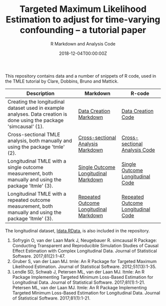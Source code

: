 ﻿---
title: 'Targeted Maximum Likelihood Estimation to adjust for time-varying confounding – a tutorial paper'
subtitle: 'R Markdown and Analysis Code'
summary: R Markdown and Analysis Code
authors:
- admin
tags:
- Tutorial paper
- Causal inference
categories: []
date: "2018-12-04T00:00:00Z"
lastmod: "2018-12-03T00:00:00Z"
featured: false
draft: false
image:
  placement: 2
  caption: ""
  focal_point: ""
  preview_only: false
projects:
- causal-inference
---

This repository contains data and a number of snippets of R code, used in the TMLE tutorial by Clare, Dobbins, Bruno and Mattick.

| Description | Markdown | R-code |
| --- | --- | --- |
| Creating the longitudinal dataset used in example analyses. Data creation is done using the package 'simcausal' (1). | [Data Creation Markdown](https://philipclare.github.io/tmletutorial/Markdown/data-creation.nb.html) | [Data Creation Code](https://philipclare.github.io/Code/data-creation.R) |
| Cross-sectional TMLE analysis, both manually and using the package 'tmle' (2). | [Cross-sectional Analysis Markdown](https://philipclare.github.io/tmletutorial/Markdown/cross-sectional.nb.html) | [Cross-sectional Analysis Code](https://philipclare.github.io/Code/cross-sectional.R) |
| Longitudinal TMLE with a single outcome measurement, both manually and using the package 'ltmle' (3). | [Single Outcome Longitudinal Markdown](https://philipclare.github.io/tmletutorial/Markdown/long-single-y.nb.html) | [Single Outcome Longitudinal Code](https://philipclare.github.io/Code/long-single-y.R) |
| Longitudinal TMLE with a repeated outcome measurement, both manually and using the package 'ltmle' (3). | [Repeated Outcome Longitudinal Markdown](https://philipclare.github.io/tmletutorial/Markdown/long-repeated-y.nb.html) | [Repeated Outcome Longitudinal Code](https://philipclare.github.io/Code/long-repeated-y.R) |

The longitudinal dataset, [ldata.RData](/ldata.RData), is also included in the repository.

1. Sofrygin O, van der Laan Mark J, Neugebauer R. simcausal R Package: Conducting Transparent and Reproducible Simulation Studies of Causal Effect Estimation with Complex Longitudinal Data. Journal of Statistical Software. 2017;81(2):1-47.
2. Gruber S, van der Laan MJ. tmle: An R Package for Targeted Maximum Likelihood Estimation. Journal of Statistical Software. 2012;51(13):1-35.
3. Lendle SD, Schwab J, Petersen ML, van der Laan MJ. ltmle: An R Package Implementing Targeted Minimum Loss-Based Estimation for Longitudinal Data. Journal of Statistical Software. 2017;81(1):1-21.
 Petersen ML, van der Laan MJ. ltmle: An R Package Implementing Targeted Minimum Loss-Based Estimation for Longitudinal Data. Journal of Statistical Software. 2017;81(1):1-21.
